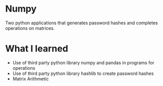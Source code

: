 # Numpy
Two python applications that generates password hashes and completes operations on matrices. 

# What I learned
* Use of third party python library numpy and pandas in programs for operations
* Use of third party python library hashlib to create password hashes
* Matrix Arithmetic
